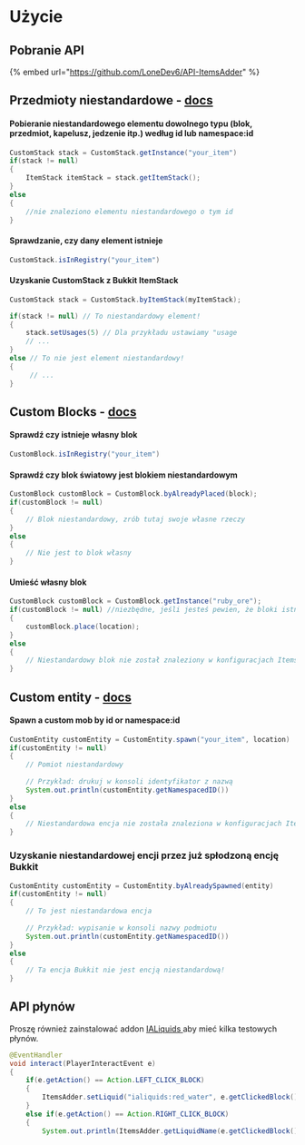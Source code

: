 # Użycie

## Pobranie API

{% embed url="https://github.com/LoneDev6/API-ItemsAdder" %}

## Przedmioty niestandardowe - [docs](https://github.com/LoneDev6/API-ItemsAdder/blob/master/src/main/java/dev/lone/itemsadder/api/CustomStack.java)

#### Pobieranie niestandardowego elementu dowolnego typu (blok, przedmiot, kapelusz, jedzenie itp.) według id lub namespace:id

```java
CustomStack stack = CustomStack.getInstance("your_item")
if(stack != null)
{
    ItemStack itemStack = stack.getItemStack();
}
else
{
    //nie znaleziono elementu niestandardowego o tym id
}
```

#### Sprawdzanie, czy dany element istnieje

```java
CustomStack.isInRegistry("your_item")
```

#### Uzyskanie CustomStack z Bukkit ItemStack

```java
CustomStack stack = CustomStack.byItemStack(myItemStack);

if(stack != null) // To niestandardowy element!
{
    stack.setUsages(5) // Dla przykładu ustawiamy "usage
    // ...
}
else // To nie jest element niestandardowy!
{
     // ...
}
```

## Custom Blocks - [docs](https://github.com/LoneDev6/API-ItemsAdder/blob/master/src/main/java/dev/lone/itemsadder/api/CustomBlock.java)

#### Sprawdź czy istnieje własny blok

```java
CustomBlock.isInRegistry("your_item")
```

#### Sprawdź czy blok światowy jest blokiem niestandardowym

```java
CustomBlock customBlock = CustomBlock.byAlreadyPlaced(block);
if(customBlock != null)
{
    // Blok niestandardowy, zrób tutaj swoje własne rzeczy
}
else
{
    // Nie jest to blok własny
}
```

#### Umieść własny blok

```java
CustomBlock customBlock = CustomBlock.getInstance("ruby_ore");
if(customBlock != null) //niezbędne, jeśli jesteś pewien, że bloki istnieją.
{
    customBlock.place(location);
}
else
{
    // Niestandardowy blok nie został znaleziony w konfiguracjach ItemsAdder!
}
```

## Custom entity - [docs](https://github.com/LoneDev6/API-ItemsAdder/blob/master/src/main/java/dev/lone/itemsadder/api/CustomEntity.java)

#### Spawn a custom mob by id or namespace:id

```java
CustomEntity customEntity = CustomEntity.spawn("your_item", location)
if(customEntity != null)
{
    // Pomiot niestandardowy
    
    // Przykład: drukuj w konsoli identyfikator z nazwą
    System.out.println(customEntity.getNamespacedID())
}
else
{
    // Niestandardowa encja nie została znaleziona w konfiguracjach ItemsAdder!
}
```

### Uzyskanie niestandardowej encji przez już spłodzoną encję Bukkit

```java
CustomEntity customEntity = CustomEntity.byAlreadySpawned(entity)
if(customEntity != null)
{
    // To jest niestandardowa encja
    
    // Przykład: wypisanie w konsoli nazwy podmiotu
    System.out.println(customEntity.getNamespacedID())
}
else
{
    // Ta encja Bukkit nie jest encją niestandardową!
}
```

## API płynów

Proszę również zainstalować addon [IALiquids ](https://www.spigotmc.org/resources/84386)aby mieć kilka testowych płynów.

```java
@EventHandler
void interact(PlayerInteractEvent e)
{
    if(e.getAction() == Action.LEFT_CLICK_BLOCK)
    {
        ItemsAdder.setLiquid("ialiquids:red_water", e.getClickedBlock().getLocation());
    }
    else if(e.getAction() == Action.RIGHT_CLICK_BLOCK)
    {
        System.out.println(ItemsAdder.getLiquidName(e.getClickedBlock().getRelative(e.getBlockFace()).getLocation()));
